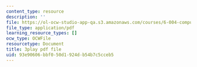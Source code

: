 ```yaml
---
content_type: resource
description: ''
file: https://ol-ocw-studio-app-qa.s3.amazonaws.com/courses/6-004-computation-structures-spring-2017/93e90606bbf050d1924db54b7c5cceb5_ff2hWbJAipY.pdf
file_type: application/pdf
learning_resource_types: []
ocw_type: OCWFile
resourcetype: Document
title: 3play pdf file
uid: 93e90606-bbf0-50d1-924d-b54b7c5cceb5
---
```

